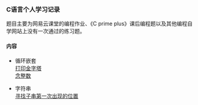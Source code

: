 ### C语言个人学习记录
题目主要为网易云课堂的编程作业、《C prime plus》课后编程题以及其他编程自学网站上没有一次通过的练习题。
#### 内容
* 循环嵌套  
[打印金字塔](https://github.com/siyue777/C-learning/blob/master/classic/001-%E5%B5%8C%E5%A5%97%E5%BE%AA%E7%8E%AF%E9%87%91%E5%AD%97%E5%A1%94%E6%89%93%E5%8D%B0%E5%AD%97%E6%AF%8D.c)  
[念整数](https://github.com/siyue777/C-learning/blob/master/classic/003-%E5%BF%B5%E6%95%B4%E6%95%B0.c)

* 字符串  
[寻找子串第一次出现的位置](https://github.com/siyue777/C-learning/blob/master/classic/004-%E5%AF%BB%E6%89%BE%E5%AD%90%E4%B8%B2%E7%AC%AC%E4%B8%80%E6%AC%A1%E5%87%BA%E7%8E%B0%E7%9A%84%E4%BD%8D%E7%BD%AE.c)





